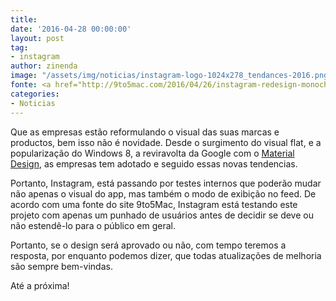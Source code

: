 ```yaml
---
title: 
date: '2016-04-28 00:00:00'
layout: post
tag:
- instagram
author: zinenda
image: "/assets/img/noticias/instagram-logo-1024x278_tendances-2016.png"
fonte: <a href="http://9to5mac.com/2016/04/26/instagram-redesign-monochromatic/">9to5Mac</a>
categories:
- Noticias
---
```


Que as empresas estão reformulando o visual das suas marcas e productos, bem isso não é novidade.
Desde o surgimento do visual flat, e a popularização do Windows 8, a reviravolta da Google com o [Material Design](https://www.google.com/design/spec/material-design/introduction.html), as empresas tem adotado e seguido essas novas tendencias.

Portanto, Instagram, está passando por testes internos que poderão mudar não apenas o visual do app, mas também o modo de exibição no feed.
De acordo com uma fonte do site 9to5Mac,  Instagram está testando este projeto com apenas um punhado de usuários antes de decidir se deve ou não estendê-lo para o público em geral.

Portanto, se o design será aprovado ou não, com tempo teremos a resposta, por enquanto podemos dizer, que todas atualizações de melhoria são sempre bem-vindas.

Até a próxima!